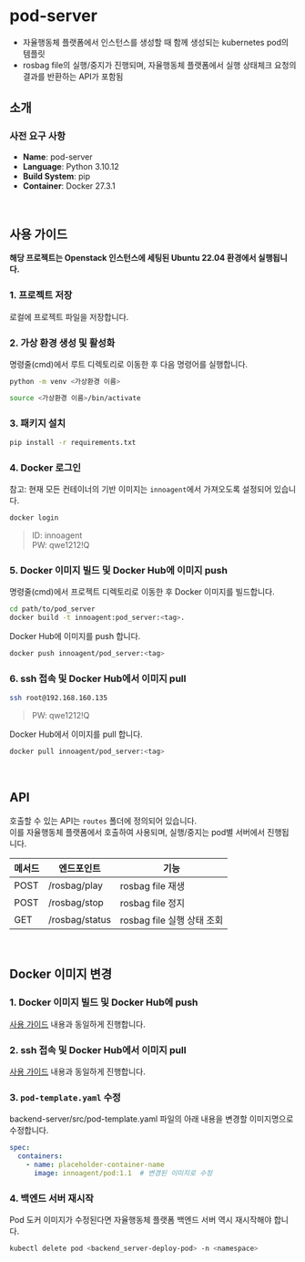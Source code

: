  # pod-server
- 자율행동체 플랫폼에서 인스턴스를 생성할 때 함께 생성되는 kubernetes pod의 템플릿         
- rosbag file의 실행/중지가 진행되며, 자율행동체 플랫폼에서 실행 상태체크 요청의 결과를 반환하는 API가 포함됨


## 소개

### 사전 요구 사항
- **Name**: pod-server
- **Language**: Python 3.10.12
- **Build System**: pip
- **Container**: Docker 27.3.1


<br>

##  사용 가이드

**해당 프로젝트는 Openstack 인스턴스에 세팅된 Ubuntu 22.04 환경에서 실행됩니다.**

### 1. 프로젝트 저장
로컬에 프로젝트 파일을 저장합니다.

### 2. 가상 환경 생성 및 활성화
명령줄(cmd)에서 루트 디렉토리로 이동한 후 다음 명령어를 실행합니다.
```bash
python -m venv <가상환경 이름>
```

```bash
source <가상환경 이름>/bin/activate
```

### 3. 패키지 설치

```bash
pip install -r requirements.txt
```

### 4. Docker 로그인

참고: 현재 모든 컨테이너의 기반 이미지는 `innoagent`에서 가져오도록 설정되어 있습니다.  

```bash
docker login
```
> ID: innoagent  
> PW: qwe1212!Q

### 5. Docker 이미지 빌드 및 Docker Hub에 이미지 push

명령줄(cmd)에서 프로젝트 디렉토리로 이동한 후 Docker 이미지를 빌드합니다.
```bash
cd path/to/pod_server
docker build -t innoagent:pod_server:<tag>.
```

Docker Hub에 이미지를 push 합니다.
```bash
docker push innoagent/pod_server:<tag>
```

### 6. ssh 접속 및 Docker Hub에서 이미지 pull

```bash
ssh root@192.168.160.135
```
> PW: qwe1212!Q


Docker Hub에서 이미지를 pull 합니다.
```bash
docker pull innoagent/pod_server:<tag>
```



<br>

## API

호출할 수 있는 API는 `routes` 폴더에 정의되어 있습니다.           
이를 자율행동체 플랫폼에서 호출하여 사용되며, 실행/중지는 pod별 서버에서 진행됩니다.

| 메서드  | 엔드포인트          | 기능                   |
|------|----------------|----------------------|
| POST | /rosbag/play   | rosbag file 재생       |
| POST | /rosbag/stop   | rosbag file 정지       |
| GET  | /rosbag/status | rosbag file 실행 상태 조회 |



<br>

## Docker 이미지 변경
### 1. Docker 이미지 빌드 및 Docker Hub에 push
[사용 가이드](#5-docker-이미지-빌드-및-docker-hub에-이미지-push) 내용과 동일하게 진행합니다.

### 2. ssh 접속 및 Docker Hub에서 이미지 pull
[사용 가이드](#6-ssh-접속-및-docker-hub에서-이미지-pull) 내용과 동일하게 진행합니다.

### 3. `pod-template.yaml` 수정
backend-server/src/pod-template.yaml 파일의 아래 내용을 변경할 이미지명으로 수정합니다.
```yaml
spec:
  containers:
    - name: placeholder-container-name 
      image: innoagent/pod:1.1  # 변경된 이미지로 수정
```

### 4. 백엔드 서버 재시작
Pod 도커 이미지가 수정된다면 자율행동체 플랫폼 백엔드 서버 역시 재시작해야 합니다.
```bash
kubectl delete pod <backend_server-deploy-pod> -n <namespace>
```
